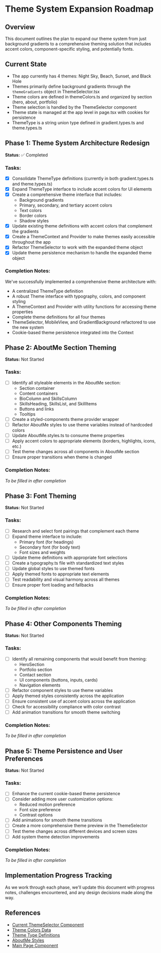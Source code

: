# Theme System Expansion Roadmap

## Overview

This document outlines the plan to expand our theme system from just background gradients to a comprehensive theming solution that includes accent colors, component-specific styling, and potentially fonts.

## Current State

- The app currently has 4 themes: Night Sky, Beach, Sunset, and Black Hole
- Themes primarily define background gradients through the `themeGradients` object in ThemeSelector.tsx
- Theme colors are defined in themeColors.ts and organized by section (hero, about, portfolio)
- Theme selection is handled by the ThemeSelector component
- Theme state is managed at the app level in page.tsx with cookies for persistence
- ThemeType is a string union type defined in gradient.types.ts and theme.types.ts

## Phase 1: Theme System Architecture Redesign

**Status:** ✅ Completed

### Tasks:

- [x] Consolidate ThemeType definitions (currently in both gradient.types.ts and theme.types.ts)
- [x] Expand ThemeType interface to include accent colors for UI elements
- [x] Create a comprehensive theme interface that includes:
  - Background gradients
  - Primary, secondary, and tertiary accent colors
  - Text colors
  - Border colors
  - Shadow styles
- [x] Update existing theme definitions with accent colors that complement the gradients
- [x] Create a ThemeContext and Provider to make themes easily accessible throughout the app
- [x] Refactor ThemeSelector to work with the expanded theme object
- [x] Update theme persistence mechanism to handle the expanded theme object

### Completion Notes:

We've successfully implemented a comprehensive theme architecture with:

- A centralized ThemeType definition
- A robust Theme interface with typography, colors, and component styling
- A ThemeContext and Provider with utility functions for accessing theme properties
- Complete theme definitions for all four themes
- ThemeSelector, MobileView, and GradientBackground refactored to use the new system
- Cookie-based theme persistence integrated into the Context

## Phase 2: AboutMe Section Theming

**Status:** Not Started

### Tasks:

- [ ] Identify all styleable elements in the AboutMe section:
  - Section container
  - Content containers
  - BioColumn and SkillsColumn
  - SkillsHeading, SkillsList, and SkillItems
  - Buttons and links
  - Tooltips
- [ ] Create a styled-components theme provider wrapper
- [ ] Refactor AboutMe styles to use theme variables instead of hardcoded colors
- [ ] Update AboutMe.styles.ts to consume theme properties
- [ ] Apply accent colors to appropriate elements (borders, highlights, icons, etc.)
- [ ] Test theme changes across all components in AboutMe section
- [ ] Ensure proper transitions when theme is changed

### Completion Notes:

_To be filled in after completion_

## Phase 3: Font Theming

**Status:** Not Started

### Tasks:

- [ ] Research and select font pairings that complement each theme
- [ ] Expand theme interface to include:
  - Primary font (for headings)
  - Secondary font (for body text)
  - Font sizes and weights
- [ ] Update theme definitions with appropriate font selections
- [ ] Create a typography.ts file with standardized text styles
- [ ] Update global styles to use themed fonts
- [ ] Apply themed fonts to appropriate text elements
- [ ] Test readability and visual harmony across all themes
- [ ] Ensure proper font loading and fallbacks

### Completion Notes:

_To be filled in after completion_

## Phase 4: Other Components Theming

**Status:** Not Started

### Tasks:

- [ ] Identify all remaining components that would benefit from theming:
  - HeroSection
  - Portfolio section
  - Contact section
  - UI components (buttons, inputs, cards)
  - Navigation elements
- [ ] Refactor component styles to use theme variables
- [ ] Apply themed styles consistently across the application
- [ ] Ensure consistent use of accent colors across the application
- [ ] Check for accessibility compliance with color contrast
- [ ] Add animation transitions for smooth theme switching

### Completion Notes:

_To be filled in after completion_

## Phase 5: Theme Persistence and User Preferences

**Status:** Not Started

### Tasks:

- [ ] Enhance the current cookie-based theme persistence
- [ ] Consider adding more user customization options:
  - Reduced motion preference
  - Font size preference
  - Contrast options
- [ ] Add animations for smooth theme transitions
- [ ] Create a more comprehensive theme preview in the ThemeSelector
- [ ] Test theme changes across different devices and screen sizes
- [ ] Add system theme detection improvements

### Completion Notes:

_To be filled in after completion_

## Implementation Progress Tracking

As we work through each phase, we'll update this document with progress notes, challenges encountered, and any design decisions made along the way.

## References

- [Current ThemeSelector Component](/src/app/components/ThemeSelector.tsx)
- [Theme Colors Data](/src/app/data/themeColors.ts)
- [Theme Type Definitions](/src/app/types/gradient.types.ts)
- [AboutMe Styles](/src/app/styles/AboutMe.styles.ts)
- [Main Page Component](/src/app/page.tsx)
